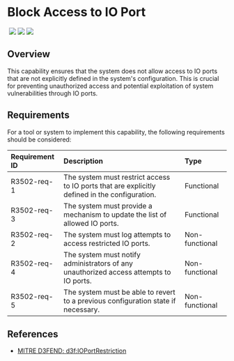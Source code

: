 # Block Access to IO Port
&nbsp;![](https://img.shields.io/badge/ID-C3502-blue)&nbsp;![](https://img.shields.io/badge/Phase-Containment_%28P0003%29-blue)&nbsp;![](https://img.shields.io/badge/Category-Configuration-blue)
## Overview
This capability ensures that the system does not allow access to IO ports that are not explicitly defined in the system's configuration. This is crucial for preventing unauthorized access and potential exploitation of system vulnerabilities through IO ports.

## Requirements
For a tool or system to implement this capability, the following requirements should be considered:

| Requirement ID | Description | Type |
| :--- | :--- | :--- |
| R3502-req-1 | The system must restrict access to IO ports that are explicitly defined in the configuration. | Functional|
| R3502-req-3 | The system must provide a mechanism to update the list of allowed IO ports. | Functional|
| R3502-req-2 | The system must log attempts to access restricted IO ports. | Non-functional|
| R3502-req-4 | The system must notify administrators of any unauthorized access attempts to IO ports. | Non-functional|
| R3502-req-5 | The system must be able to revert to a previous configuration state if necessary. | Non-functional|

## References

- [MITRE D3FEND: d3f:IOPortRestriction](https://d3fend.mitre.org/technique/d3f:IOPortRestriction/)